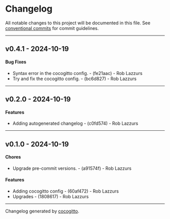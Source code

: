 # Changelog
All notable changes to this project will be documented in this file. See [conventional commits](https://www.conventionalcommits.org/) for commit guidelines.

- - -
## v0.4.1 - 2024-10-19
#### Bug Fixes
- Syntax error in the cocogitto config. - (fe21aac) - Rob Lazzurs
- Try and fix the cocogitto config. - (bc6d827) - Rob Lazzurs

- - -

## v0.2.0 - 2024-10-19
#### Features
- Adding autogenerated changelog - (c0fd574) - Rob Lazzurs

- - -

## v0.1.0 - 2024-10-19
#### Chores
- Upgrade pre-commit versions. - (a91574f) - Rob Lazzurs
#### Features
- Adding cocogitto config - (60af472) - Rob Lazzurs
- Upgrades - (1808617) - Rob Lazzurs

- - -

Changelog generated by [cocogitto](https://github.com/cocogitto/cocogitto).

